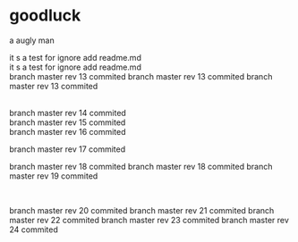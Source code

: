 goodluck
========

a augly man

it s a test for ignore add readme.md <br>
it s a test for ignore add readme.md <br>
branch master rev 13 commited 
branch master rev 13 commited 
branch master rev 13 commited

 <br>
branch master rev 14 commited

 <br>
branch master rev 15 commited

 <br>
branch master rev 16 commited 

branch master rev 17 commited
<br>
 
branch master rev 18 commited 
branch master rev 18 commited 
branch master rev 19 commited

<br>

branch master rev 20 commited 
branch master rev 21 commited 
branch master rev 22 commited 
branch master rev 23 commited 
branch master rev 24 commited 
 
